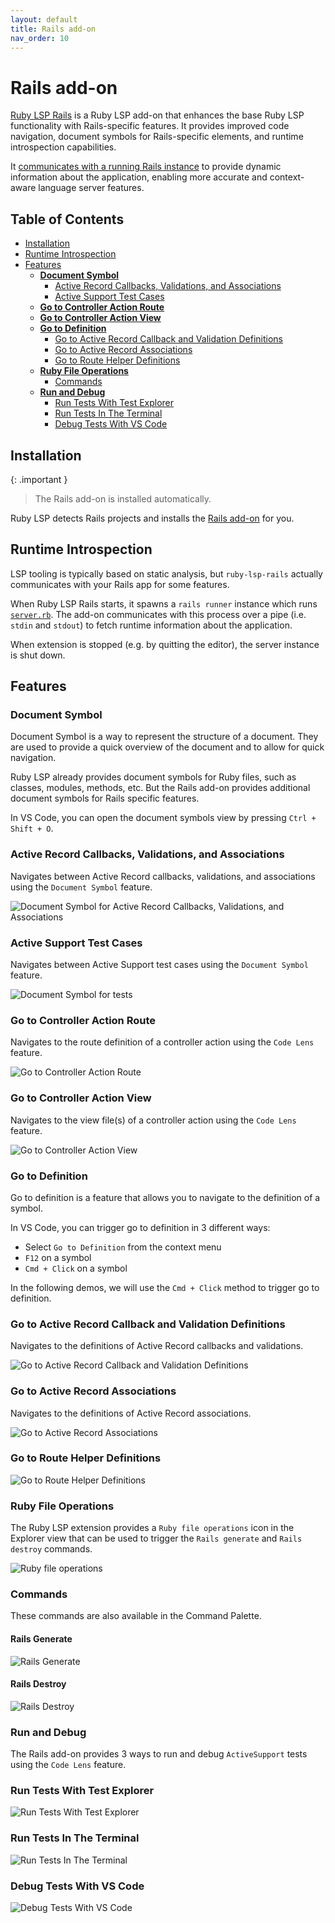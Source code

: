 ```yaml
---
layout: default
title: Rails add-on
nav_order: 10
---
```


# Rails add-on

[Ruby LSP Rails](https://github.com/Shopify/ruby-lsp-rails) is a Ruby LSP add-on that enhances the base Ruby LSP functionality
with Rails-specific features. It provides improved code navigation, document symbols for Rails-specific elements,
and runtime introspection capabilities.

It [communicates with a running Rails instance](#runtime-introspection) to provide dynamic information about the application,
enabling more accurate and context-aware language server features.

## Table of Contents

- [Installation](#installation)
- [Runtime Introspection](#runtime-introspection)
- [Features](#features)
    - [**Document Symbol**](#document-symbol)
        - [Active Record Callbacks, Validations, and Associations](#active-record-callbacks-validations-and-associations)
        - [Active Support Test Cases](#active-support-test-cases)
    - [**Go to Controller Action Route**](#go-to-controller-action-route)
    - [**Go to Controller Action View**](#go-to-controller-action-view)
    - [**Go to Definition**](#go-to-definition)
        - [Go to Active Record Callback and Validation Definitions](#go-to-active-record-callback-and-validation-definitions)
        - [Go to Active Record Associations](#go-to-active-record-associations)
        - [Go to Route Helper Definitions](#go-to-route-helper-definitions)
    - [**Ruby File Operations**](#ruby-file-operations)
        - [Commands](#commands)
    - [**Run and Debug**](#run-and-debug)
        - [Run Tests With Test Explorer](#run-tests-with-test-explorer)
        - [Run Tests In The Terminal](#run-tests-in-the-terminal)
        - [Debug Tests With VS Code](#debug-tests-with-vs-code)

## Installation

{: .important }
> The Rails add-on is installed automatically.

Ruby LSP detects Rails projects and installs the [Rails add-on](https://github.com/Shopify/ruby-lsp-rails) for you.

## Runtime Introspection

LSP tooling is typically based on static analysis, but `ruby-lsp-rails` actually communicates with your Rails app for
some features.

When Ruby LSP Rails starts, it spawns a `rails runner` instance which runs
[`server.rb`](https://github.com/Shopify/ruby-lsp-rails/blob/main/lib/ruby_lsp/ruby_lsp_rails/server.rb).
The add-on communicates with this process over a pipe (i.e. `stdin` and `stdout`) to fetch runtime information about the application.

When extension is stopped (e.g. by quitting the editor), the server instance is shut down.

## Features

### **Document Symbol**

Document Symbol is a way to represent the structure of a document. They are used to provide a quick overview of the
document and to allow for quick navigation.

Ruby LSP already provides document symbols for Ruby files, such as classes, modules, methods, etc. But the Rails add-on
provides additional document symbols for Rails specific features.

In VS Code, you can open the document symbols view by pressing `Ctrl + Shift + O`.

### Active Record Callbacks, Validations, and Associations

Navigates between Active Record callbacks, validations, and associations using the `Document Symbol` feature.

![Document Symbol for Active Record Callbacks, Validations, and Associations](images/ruby-lsp-rails-document-symbol-ar-model.gif)

### Active Support Test Cases

Navigates between Active Support test cases using the `Document Symbol` feature.

![Document Symbol for tests](images/ruby-lsp-rails-test-document-symbol.gif)

### **Go to Controller Action Route**

Navigates to the route definition of a controller action using the `Code Lens` feature.

![Go to Controller Action Route](images/ruby-lsp-rails-controller-action-to-route.gif)

### **Go to Controller Action View**

Navigates to the view file(s) of a controller action using the `Code Lens` feature.

![Go to Controller Action View](images/ruby-lsp-rails-controller-action-to-view.gif)

### **Go to Definition**

Go to definition is a feature that allows you to navigate to the definition of a symbol.

In VS Code, you can trigger go to definition in 3 different ways:

- Select `Go to Definition` from the context menu
- `F12` on a symbol
- `Cmd + Click` on a symbol

In the following demos, we will use the `Cmd + Click` method to trigger go to definition.

### Go to Active Record Callback and Validation Definitions

Navigates to the definitions of Active Record callbacks and validations.

![Go to Active Record Callback and Validation Definitions](images/ruby-lsp-rails-go-to-ar-dsl-definitions.gif)

### Go to Active Record Associations

Navigates to the definitions of Active Record associations.

![Go to Active Record Associations](images/ruby-lsp-rails-go-to-ar-associations.gif)

### Go to Route Helper Definitions

![Go to Route Helper Definitions](images/ruby-lsp-rails-go-to-route-definitions.gif)

### **Ruby File Operations**

The Ruby LSP extension provides a `Ruby file operations` icon in the Explorer view that can be used to trigger
the `Rails generate` and `Rails destroy` commands.

![Ruby file operations](images/ruby-lsp-rails-file-operations-icon.gif)

### Commands

These commands are also available in the Command Palette.

#### Rails Generate

![Rails Generate](images/ruby-lsp-rails-generate-command.gif)

#### Rails Destroy

![Rails Destroy](images/ruby-lsp-rails-destroy-command.gif)

### **Run and Debug**

The Rails add-on provides 3 ways to run and debug `ActiveSupport` tests using the `Code Lens` feature.

### Run Tests With Test Explorer

![Run Tests With Test Explorer](images/ruby-lsp-rails-run.gif)

### Run Tests In The Terminal

![Run Tests In The Terminal](images/ruby-lsp-rails-run-in-terminal.gif)

### Debug Tests With VS Code

![Debug Tests With VS Code](images/ruby-lsp-rails-debug.gif)
